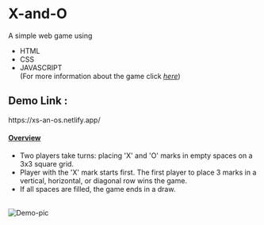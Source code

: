 # X-and-O

A simple web game using 
* HTML
* CSS
* JAVASCRIPT</br>
(For more information about the game click <a href="https://en.wikipedia.org/wiki/Tic-tac-toe" ><i>here</i></a>)

<h2>Demo Link :</h2>
https://xs-an-os.netlify.app/

<u><h4>Overview</h4></u>
* Two players take turns: placing 'X' and 'O' marks in empty spaces on a 3x3 square grid.
* Player with the 'X' mark starts first. The first player to place 3 marks in a vertical, horizontal, or diagonal row wins the game.
* If all spaces are filled, the game ends in a draw. </br></br>

![Demo-pic](https://user-images.githubusercontent.com/108338208/215787064-c3898bd4-1233-42dc-8592-f7ddd39481b7.png)
